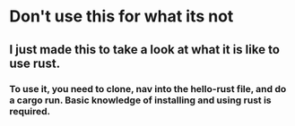 # Don't use this for what its not
## I just made this to take a look at what it is like to use rust.
### To use it, you need to clone, nav into the hello-rust file, and do a cargo run. Basic knowledge of installing and using rust is required.